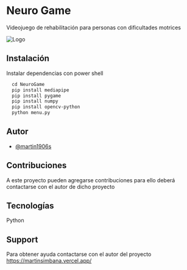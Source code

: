 
# Neuro Game

Videojuego de rehabilitación para personas con dificultades motrices


![Logo](https://neurogame.vercel.app/img/isotipo.svg)


## Instalación


Instalar dependencias con power shell

```ps
  cd NeuroGame
  pip install mediapipe
  pip install pygame
  pip install numpy
  pip install opencv-python
  python menu.py
```
    
## Autor

- [@martin1906s](https://github.com/martin1906s)


## Contribuciones
A este proyecto pueden agregarse contribuciones para ello deberá contactarse con el autor de dicho proyecto
## Tecnologías
Python


## Support

Para obtener ayuda contactarse con el autor del proyecto https://martinsimbana.vercel.app/

